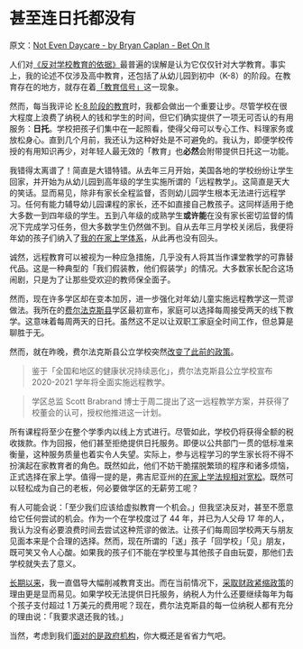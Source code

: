 # 甚至连日托都没有

原文：[Not Even Daycare - by Bryan Caplan - Bet On It](https://www.betonit.ai/p/not-even-daycare)

人们对[《反对学校教育的依据》](https://www.amazon.com/Case-against-Education-System-Waste/dp/0691174652/ref=as_sl_pc_qf_sp_asin_til?tag=bryacaplwebp-20&linkCode=w00&linkId=2a0c58e873ed68d8abd86c1449dd0968&creativeASIN=0691174652)最普遍的误解是认为它仅仅针对大学教育。事实上，我的论述不仅涉及高中教育，还包括了从幼儿园到初中（K-8）的阶段。在教育存在的地方，就存在着[「教育信号」](https://www.chronicle.com/article/an-economist-argues-that-our-education-system-is-largely-useless/)这一现象。

然而，每当我评论 [K-8 阶段的教育](https://www.econlib.org/library/Enc/Education.html)时，我都会做出一个重要让步。尽管学校在很大程度上浪费了纳税人的钱和学生的时间，但它们确实提供了一项无可否认的有用服务：**日托**。学校把孩子们集中在一起照看，使得父母可以专心工作、料理家务或放松身心。直到几个月前，我还认为这种好处是不可避免的。我认为，即便学校传授的有用知识再少，对年轻人最无效的「教育」也**必然**会附带提供日托这一功能。

我错得太离谱了！简直是大错特错。从去年三月开始，美国各地的学校纷纷让学生回家，并开始为从幼儿园到高年级的学生实施所谓的「远程教学」。这简直是天大的笑话。显而易见，除非有家长全程监督，否则幼儿园学生根本无法进行远程学习。任何有能力辅导幼儿园课程的家长，还不如直接自己教孩子。这同样适用于绝大多数一到四年级的学生。五到八年级的成熟学生**或许能**在没有家长密切监督的情况下完成学习任务，但大多数学生仍然做不到。自从去年三月学校关闭后，我便将年幼的孩子们纳入了[我的在家上学体系](https://www.econlib.org/archives/2015/09/why_im_homescho.html)，从此再也没有回头。

诚然，远程教育可以被视为一种应急措施，几乎没有人将其当作课堂教学的可靠替代品。这是一种典型的「我们假装教，他们假装学」的情况。大多数家长配合这场闹剧，只是为了让那些受欢迎的教师保全面子。

然而，现在许多学区却在变本加厉，进一步强化对年幼儿童实施远程教学这一荒谬做法。我所在的[费尔法克斯县](https://www.fcps.edu/node/24745)学区最初宣布，家庭可以选择每周接受两天的线下教学。这意味着每周两天的日托。虽然这不足以让双职工家庭全时间工作，但总算是聊胜于无。

然而，就在昨晚，费尔法克斯县公立学校突然[改变了此前的政策](https://www.wusa9.com/article/news/education/fairfax-county-schools-reopening-plan-virtual-learning/65-a6b7adc0-4b17-4011-a818-6225b5db9122)。

> 鉴于「全国和地区的健康状况持续恶化」，费尔法克斯县公立学校宣布 2020-2021 学年将全面实施远程教学。

>

> 学区总监 Scott Brabrand 博士于周二提出了这一远程教学方案，并获得了校董会的认可，授权他推进这一计划。

所有课程将至少在整个学季内以线上方式进行。尽管如此，学校仍将获得全额的税收拨款。作为回报，他们甚至拒绝提供日托服务。即便以公共部门一贯的低标准来衡量，这种服务质量也着实令人失望。实际上，参与远程学习的学生家长将不得不扮演起在家教育者的角色。既然如此，他们不妨干脆摆脱繁琐的程序和诸多烦恼，正式选择在家上学。值得一提的是，弗吉尼亚州的[在家上学法规相对宽松](http://www.doe.virginia.gov/families/private_home/index.shtm)。既然可以轻松成为自己的老板，何必要做学区的无薪劳工呢？

有人可能会说：「至少我们应该给虚拟教育一个机会。」但我坚决反对，甚至不愿意给它任何尝试的机会。作为一个在学校度过了 44 年，并已为人父母 17 年的人，我认为没有必要浪费时间去尝试这种荒谬的做法。让孩子们每周回学校两天与朋友见面本来是个合理的选择。然而，现在所谓的「送」孩子「回学校」「见」朋友，既可笑又令人心酸。如果我的孩子们不能在学校里与其他孩子自由玩耍，那他们去学校就失去了意义。

[长期以来](https://www.econlib.org/archives/2014/09/shift_or_cut.html)，我一直倡导大幅削减教育支出。而在当前情况下，[采取财政紧缩政策](https://www.econlib.org/archives/2010/09/austerity_for_l.html)的理由更是显而易见。如果学校无法提供日托服务，纳税人为什么还要继续每年为每个孩子支付超过 1 万美元的费用呢？现在，费尔法克斯县的每一位纳税人都有充分的理由说：「我要求退还我的钱。」

当然，考虑到我们[面对的是政府机构](https://www.econlib.org/archives/2009/03/econlog_book_cl_12.html)，你大概还是省省力气吧。